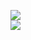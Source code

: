 [![](https://img.shields.io/badge/Made%20With-Github%20Spray-lightgrey.svg?style=for-the-badge&logo=github)](https://github.com/Annihil/github-spray#2788)  
[![](https://i.imgur.com/2DrTn0Z.gif)](https://github.com/Annihil/github-spray)
